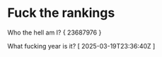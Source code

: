 # Fuck the rankings

Who the hell am I?
{ 23687976 }

What fucking year is it?
[ 2025-03-19T23:36:40Z ]

